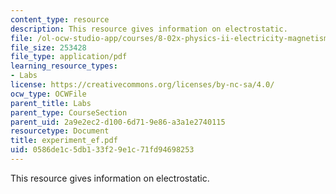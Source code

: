 ```yaml
---
content_type: resource
description: This resource gives information on electrostatic.
file: /ol-ocw-studio-app/courses/8-02x-physics-ii-electricity-magnetism-with-an-experimental-focus-spring-2005/0586de1c5db133f29e1c71fd94698253_experiment_ef.pdf
file_size: 253428
file_type: application/pdf
learning_resource_types:
- Labs
license: https://creativecommons.org/licenses/by-nc-sa/4.0/
ocw_type: OCWFile
parent_title: Labs
parent_type: CourseSection
parent_uid: 2a9e2ec2-d100-6d71-9e86-a3a1e2740115
resourcetype: Document
title: experiment_ef.pdf
uid: 0586de1c-5db1-33f2-9e1c-71fd94698253
---
```

This resource gives information on electrostatic.